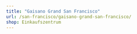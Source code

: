 ```yaml
---
title: "Gaisano Grand San Francisco"
url: /san-francisco/gaisano-grand-san-francisco/
shop: Einkaufszentrum
---
```


